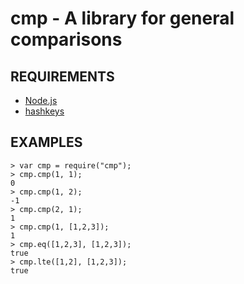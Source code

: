 # cmp - A library for general comparisons

## REQUIREMENTS

 - [Node.js](http://nodejs.org/)
 - [hashkeys](http://search.npmjs.org/#/hashkeys)

## EXAMPLES

	> var cmp = require("cmp");
	> cmp.cmp(1, 1);
	0
	> cmp.cmp(1, 2);
	-1
	> cmp.cmp(2, 1);
	1
	> cmp.cmp(1, [1,2,3]);
	1
	> cmp.eq([1,2,3], [1,2,3]);
	true
	> cmp.lte([1,2], [1,2,3]);
	true